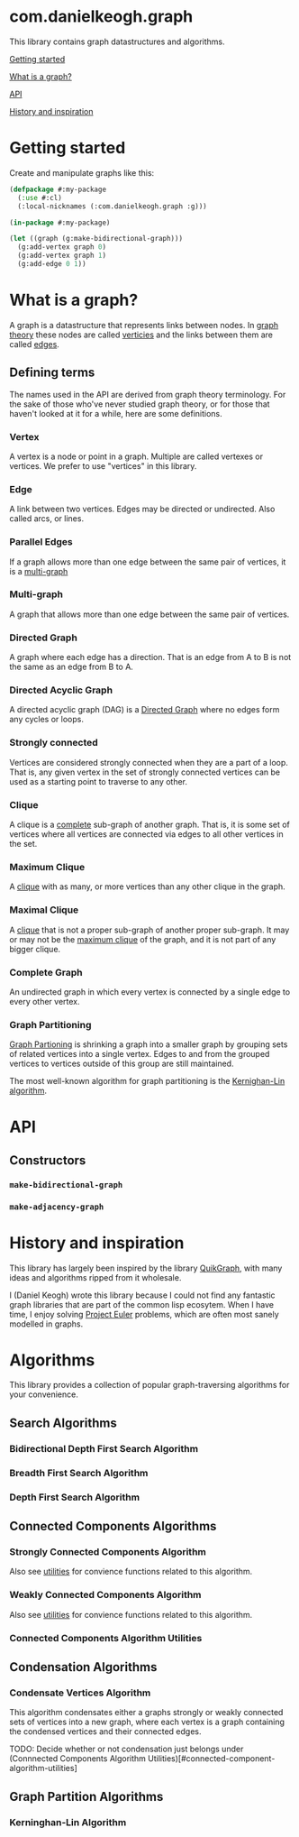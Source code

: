 # com.danielkeogh.graph

This library contains graph datastructures and algorithms.

[Getting started](#getting-started)

[What is a graph?](#what-is-a-graph)

[API](#api)

[History and inspiration](#history-and-inspiration)

# Getting started

Create and manipulate graphs like this:

```lisp
(defpackage #:my-package
  (:use #:cl)
  (:local-nicknames (:com.danielkeogh.graph :g)))

(in-package #:my-package)

(let ((graph (g:make-bidirectional-graph)))
  (g:add-vertex graph 0)
  (g:add-vertex graph 1)
  (g:add-edge 0 1))
```

# What is a graph?

A graph is a datastructure that represents links between nodes. In [graph theory](https://en.wikipedia.org/wiki/Graph_theory) these nodes are called [verticies](#vertex) and the links between them are called [edges](#edge). 

## Defining terms

The names used in the API are derived from graph theory terminology. For the sake of those who've never studied graph theory, or for those that haven't looked at it for a while, here are some definitions.

### Vertex

A vertex is a node or point in a graph. Multiple are called vertexes or vertices. We prefer to use "vertices" in this library.

### Edge

A link between two vertices. Edges may be directed or undirected. Also called arcs, or lines.

### Parallel Edges

If a graph allows more than one edge between the same pair of vertices, it is a [multi-graph](#multi-graph)

### Multi-graph

A graph that allows more than one edge between the same pair of vertices.

### Directed Graph

A graph where each edge has a direction. That is an edge from A to B is not the same as an edge from B to A.

### Directed Acyclic Graph

A directed acyclic graph (DAG) is a [Directed Graph](#directed-graph) where no edges form any cycles or loops.

### Strongly connected

Vertices are considered strongly connected when they are a part of a loop. That is, any given vertex in the set of strongly connected vertices can be used as a starting point to traverse to any other.

### Clique

A clique is a [complete](#complete-graph) sub-graph of another graph. That is, it is some set of vertices where all vertices are connected via edges to all other vertices in the set.

### Maximum Clique

A [clique](#clique) with as many, or more vertices than any other clique in the graph.

### Maximal Clique

A [clique](#clique) that is not a proper sub-graph of another proper sub-graph. It may or may not be the [maximum clique](#maximum-clique) of the graph, and it is not part of any bigger clique.

### Complete Graph

An undirected graph in which every vertex is connected by a single edge to every other vertex.

### Graph Partitioning

[Graph Partioning](https://en.wikipedia.org/wiki/Graph_partition) is shrinking a graph into a smaller graph by grouping sets of related vertices into a single vertex. Edges to and from the grouped vertices to vertices outside of this group are still maintained.

The most well-known algorithm for graph partitioning is the [Kernighan-Lin algorithm](#kerninghan-lin-algorithm).

# API

## Constructors

### `make-bidirectional-graph`

### `make-adjacency-graph`

# History and inspiration

This library has largely been inspired by the library [QuikGraph](https://github.com/KeRNeLith/QuikGraph), with many ideas and algorithms ripped from it wholesale.

I (Daniel Keogh) wrote this library because I could not find any fantastic graph libraries that are part of the common lisp ecosytem. When I have time, I enjoy solving [Project Euler](https://projecteuler.net/) problems, which are often most sanely modelled in graphs.


# Algorithms

This library provides a collection of popular graph-traversing algorithms for your convenience.

## Search Algorithms

### Bidirectional Depth First Search Algorithm

### Breadth First Search Algorithm

### Depth First Search Algorithm

## Connected Components Algorithms

### Strongly Connected Components Algorithm

Also see [utilities](#connected-components-algorithm-utilities) for convience functions related to this algorithm.

### Weakly Connected Components Algorithm

Also see [utilities](#connected-components-algorithm-utilities) for convience functions related to this algorithm.

### Connected Components Algorithm Utilities

## Condensation Algorithms

### Condensate Vertices Algorithm

This algorithm condensates either a graphs strongly or weakly connected sets of vertices into a new graph, where each vertex is a graph containing the condensed vertices and their connected edges.

TODO: Decide whether or not condensation just belongs under (Connnected Components Algorithm Utilities)[#connected-component-algorithm-utilities]

## Graph Partition Algorithms

### Kerninghan-Lin Algorithm

